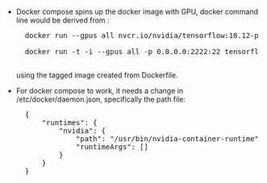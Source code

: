 * Docker compose spins up the docker image with GPU, docker command line would be derived from :
    <pre>
    docker run --gpus all nvcr.io/nvidia/tensorflow:18.12-py2 nvidia-smi
    
    docker run -t -i --gpus all -p 0.0.0.0:2222:22 tensorflow:18.12-py2-setroctile
    </pre>
    using the tagged image created from Dockerfile.

* For docker compose to work, it needs a change in /etc/docker/daemon.json, specifically the path file:
    <pre>
    {
        "runtimes": {
            "nvidia": {
                "path": "/usr/bin/nvidia-container-runtime",
                "runtimeArgs": []
            }
        }
    }
    </pre>
    